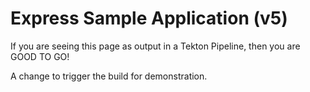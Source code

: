 # Express Sample Application (v5)

If you are seeing this page as output in a Tekton Pipeline, then you are GOOD TO GO!

A change to trigger the build for demonstration.
